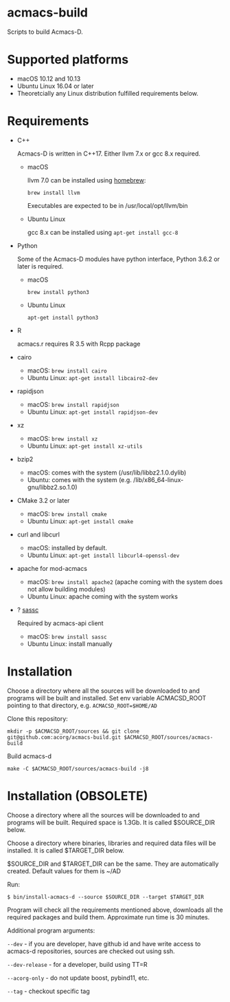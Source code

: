# acmacs-build

Scripts to build Acmacs-D.

# Supported platforms

 - macOS 10.12 and 10.13
 - Ubuntu Linux 16.04 or later
 - Theoretcially any Linux distribution fulfilled requirements below.

# Requirements

- C++

  Acmacs-D is written in C++17. Either llvm 7.x or gcc 8.x required.

  * macOS

     llvm 7.0 can be installed using [homebrew](https://brew.sh):

     `brew install llvm`

     Executables are expected to be in /usr/local/opt/llvm/bin

  * Ubuntu Linux

    gcc 8.x can be installed using `apt-get install gcc-8`

- Python

  Some of the Acmacs-D modules have python interface, Python 3.6.2 or later is required.

  * macOS

    `brew install python3`

  * Ubuntu Linux

    `apt-get install python3`

- R

  acmacs.r requires R 3.5 with Rcpp package

- cairo

  * macOS: `brew install cairo`
  * Ubuntu Linux: `apt-get install libcairo2-dev`

- rapidjson

  * macOS: `brew install rapidjson`
  * Ubuntu Linux: `apt-get install rapidjson-dev`

- xz

  * macOS: `brew install xz`
  * Ubuntu Linux: `apt-get install xz-utils`

- bzip2

  * macOS: comes with the system (/usr/lib/libbz2.1.0.dylib)
  * Ubuntu: comes with the system (e.g. /lib/x86_64-linux-gnu/libbz2.so.1.0)

- CMake 3.2 or later

  * macOS: `brew install cmake`
  * Ubuntu Linux: `apt-get install cmake`

- curl and libcurl

  * macOS: installed by default.
  * Ubuntu Linux: `apt-get install libcurl4-openssl-dev`

- apache for mod-acmacs

  * macOS: `brew install apache2` (apache coming with the system does not allow building modules)
  * Ubuntu Linux: apache coming with the system works

- ? [sassc](https://github.com/sass/sassc)

  Required by acmacs-api client

  * macOS: `brew install sassc`
  * Ubuntu Linux: install manually

# Installation

Choose a directory where all the sources will be downloaded to and
programs will be built and installed. Set env variable ACMACSD\_ROOT
pointing to that directory, e.g. `ACMACSD_ROOT=$HOME/AD`

Clone this repository:

    mkdir -p $ACMACSD_ROOT/sources && git clone git@github.com:acorg/acmacs-build.git $ACMACSD_ROOT/sources/acmacs-build

Build acmacs-d

    make -C $ACMACSD_ROOT/sources/acmacs-build -j8

# Installation (OBSOLETE)

Choose a directory where all the sources will be downloaded to and
programs will be built. Required space is 1.3Gb. It is called
\$SOURCE_DIR below.

Choose a directory where binaries, libraries and required data files
will be installed. It is called \$TARGET_DIR below.

\$SOURCE_DIR and \$TARGET_DIR can be the same. They are automatically created. Default values for them is ~/AD

Run:

`$ bin/install-acmacs-d --source $SOURCE_DIR --target $TARGET_DIR`

Program will check all the requirements mentioned above, downloads all
the required packages and build them. Approximate run time is 30
minutes.

Additional program arguments:

`--dev` - if you are developer, have github id and have write access
to acmacs-d repositories, sources are checked out using ssh.

`--dev-release` - for a developer, build using TT=R

`--acorg-only` - do not update boost, pybind11, etc.

`--tag` -  checkout specific tag
